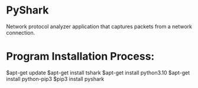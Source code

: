 # PyShark
Network protocol analyzer application that captures packets from a network connection.

Program Installation Process:
=============================

$apt-get update
$apt-get install tshark
$apt-get install python3.10
$apt-get install python-pip3
$pip3 install pyshark



